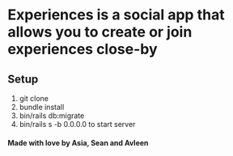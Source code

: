 # Experiences is a social app that allows you to create or join experiences close-by

## Setup
1. git clone
2. bundle install
3. bin/rails db:migrate
4. bin/rails s -b 0.0.0.0 to start server

#### Made with love by Asia, Sean and Avleen